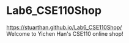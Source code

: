 # Lab6_CSE110Shop
https://stuarthan.github.io/Lab6_CSE110Shop/  
Welcome to Yichen Han's CSE110 online shop!
